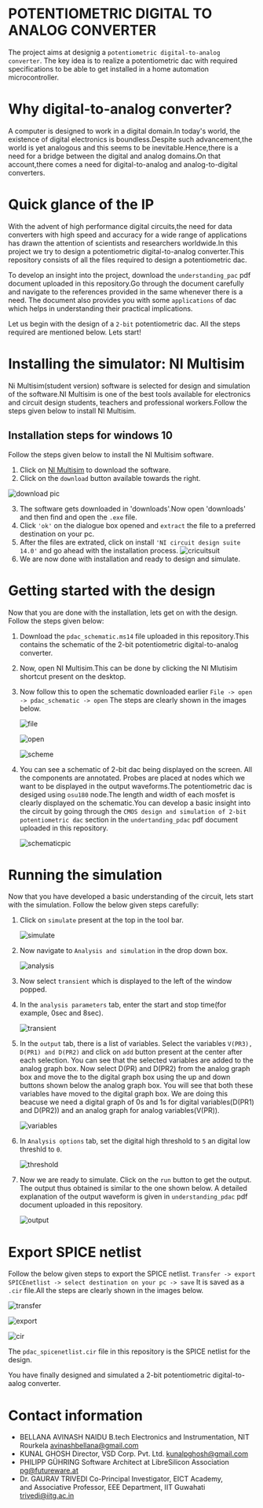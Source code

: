 # POTENTIOMETRIC DIGITAL TO ANALOG CONVERTER
The project aims at designig a `potentiometric digital-to-analog converter`. The key idea is to realize a potentiometric dac with required specifications to be able to get installed in a home automation microcontroller.

# Why digital-to-analog converter?
A computer is designed to work in a digital domain.In today's world, the existence of digital electronics is boundless.Despite such advancement,the world is yet analogous and this seems to be inevitable.Hence,there is a need for a bridge between the digital and analog domains.On that account,there comes a need for digital-to-analog and analog-to-digital converters. 

# Quick glance of the IP
With the advent of high performance digital circuits,the need for data converters with high speed and accuracy for a wide range of applications has drawn the attention of scientists and researchers worldwide.In this project we try to design a potentiometric digital-to-analog converter.This repository consists of all the files required to design a potentiometric dac.

To develop an insight into the project, download the `understanding_pac` pdf document uploaded in this repository.Go through the document carefully and navigate to the references provided in the same whenever there is a need. The document also provides you with some `applications` of dac which helps in understanding their practical implications. 

Let us begin with the design of a `2-bit` potentiometric dac. All the steps required are mentioned below. Lets start!

# Installing the simulator: NI Multisim
Ni Multisim(student version) software is selected for design and simulation of the software.NI Multisim is one of the best tools available for electronics and circuit design students, teachers and professional workers.Follow the steps given below to install NI Multisim.

## Installation steps for windows 10
Follow the steps given below to install the NI Multisim software.
1) Click on [NI Multisim](https://www.malavida.com/en/soft/ni-multisim/#gref) to download the software.
2) Click on the `download` button available towards the right.

![download pic](https://user-images.githubusercontent.com/58501983/84499390-21e43380-acd0-11ea-8319-370363cf0a89.JPG)

3) The software gets downloaded in 'downloads'.Now open 'downloads' and then find and open the `.exe` file.
4) Click `'ok'` on the dialogue box opened and `extract` the file to a preferred destination on your pc. 
5) After the files are extrated, click on install `'NI circuit design suite 14.0'` and go ahead with the installation process.
![cricuitsuit](https://user-images.githubusercontent.com/58501983/84499791-e5650780-acd0-11ea-8845-275337e34bf6.png)
6) We are now done with installation and ready to design and simulate.

# Getting started with the design
Now that you are done with the installation, lets get on with the design. Follow the steps given below:

1) Download the `pdac_schematic.ms14` file uploaded in this repository.This contains the schematic of the 2-bit potentiometric              digital-to-analog converter.
2) Now, open NI Multisim.This can be done by clicking the NI Mlutisim shortcut present on the desktop.
3) Now follow this to open the schematic downloaded earlier `File -> open -> pdac_schematic -> open`
The steps are clearly shown in the images below.

   ![file](https://user-images.githubusercontent.com/58501983/84501150-9ec4dc80-acd3-11ea-823a-a25be9967e3c.png)


   ![open](https://user-images.githubusercontent.com/58501983/84500430-2578ba00-acd2-11ea-946d-2fc6f455ecff.png)


   ![scheme](https://user-images.githubusercontent.com/58501983/84500483-450fe280-acd2-11ea-8dc0-33fee8f6e287.png)

4) You can see a schematic of 2-bit dac being displayed on the screen. All the components are annotated. Probes are placed at nodes which we want to be displayed in the output waveforms.The potentiometric dac is desiged using `osu180` node.The length and width of each mosfet is clearly displayed on the schematic.You can develop a basic insight into the circuit by going through the `CMOS design and simulation of 2-bit potentiometric dac` section in the `undertanding_pdac` pdf document uploaded in this repository.

   ![schematicpic](https://user-images.githubusercontent.com/58501983/84500619-8a341480-acd2-11ea-96cc-d94290eaa3dc.png)

# Running the simulation
Now that you have developed a basic understanding of the circuit, lets start with the simulation. Follow the below given steps carefully:

1) Click on `simulate` present at the top in the tool bar. 

   ![simulate](https://user-images.githubusercontent.com/58501983/84515791-8dd39580-acea-11ea-9915-3c352caccc63.png)
   
2) Now navigate to `Analysis and simulation` in the drop down box. 

   ![analysis](https://user-images.githubusercontent.com/58501983/84515822-99bf5780-acea-11ea-8980-8a9ec7d7471f.png)
   
3) Now select `transient` which is displayed to the left of the window popped. 

4) In the `analysis parameters` tab, enter the start and stop time(for example, 0sec and 8sec).

   ![transient](https://user-images.githubusercontent.com/58501983/84515839-9deb7500-acea-11ea-9cc4-46229dc11980.png)
   
5) In the `output` tab, there is a list of variables. Select the variables `V(PR3), D(PR1) and D(PR2)` and click on `add` button present at the center after each selection. You can see that the selected variables are added to the analog graph box. Now select D(PR) and D(PR2) from the analog graph box and move the to the digital graph box using the up and down buttons shown below the analog graph box. You will see that both these variables have moved to the digital graph box. We are doing this beacuse we need a digital graph of 0s and 1s for digital variables(D(PR1) and D(PR2)) and an analog graph for analog variables(V(PR)).

   ![variables](https://user-images.githubusercontent.com/58501983/84515860-a5ab1980-acea-11ea-80a7-5440bbae612d.png)
   
6) In `Analysis options` tab, set the digital high threshold to `5` an digital low threshld to `0`.

   ![threshold](https://user-images.githubusercontent.com/58501983/84515868-a9d73700-acea-11ea-8805-2b7915206d98.png)
   
7) Now we are ready to simulate. Click on the `run` button to get the output. The output thus obtained is similar to the one shown below. A detailed explanation of the output waveform is given in `understanding_pdac` pdf document uploaded in this repository.

   ![output](https://user-images.githubusercontent.com/58501983/84516158-04709300-aceb-11ea-8f3c-3324e8ebffb5.png)

# Export SPICE netlist
Follow the below given steps to export the SPICE netlist.
`Transfer -> export SPICEnetlist -> select destination on your pc -> save`
It is saved as a `.cir` file.All the steps are clearly shown in the images below.

   ![transfer](https://user-images.githubusercontent.com/58501983/84517827-6b8f4700-aced-11ea-9ec0-e07dd0d16b5a.png)
   
   
   ![export](https://user-images.githubusercontent.com/58501983/84517844-721dbe80-aced-11ea-809d-2c5a7cf6d4e1.png)
   
   
   ![cir](https://user-images.githubusercontent.com/58501983/84518113-d771af80-aced-11ea-93c6-f1c69cb22161.png)
   
The `pdac_spicenetlist.cir` file in this repository is the SPICE netlist for the design.

You have finally designed and simulated a 2-bit potentiometric digital-to-aalog converter.

# Contact information
- BELLANA AVINASH NAIDU
 B.tech Electronics and Instrumentation, NIT Rourkela
 avinashbellana@gmail.com
- KUNAL GHOSH 
 Director, VSD Corp. Pvt. Ltd. 
 kunalpghosh@gmail.com
- PHILIPP GÜHRING 
 Software Architect at LibreSilicon Association
 pg@futureware.at
- Dr. GAURAV TRIVEDI 
 Co-Principal Investigator, EICT Academy,   
 and Associative Professor, EEE Department, IIT Guwahati
 trivedi@iitg.ac.in
